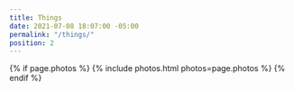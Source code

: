 ```yaml
---
title: Things
date: 2021-07-08 18:07:00 -05:00
permalink: "/things/"
position: 2
---
```


{% if page.photos %}
  {% include photos.html photos=page.photos %}
{% endif %}
